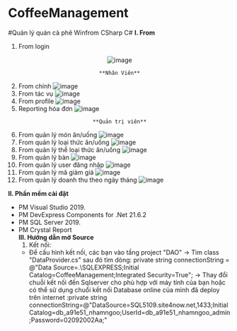   # CoffeeManagement
  #Quản lý quán cà phê Winfrom CSharp C#
  __I. From__
  
  1. From login
  
   <div align="center">
  
  ![image](https://user-images.githubusercontent.com/107678223/209601895-42e9d5f1-6c83-4f52-a639-9c860911a488.png)
  
  </div>

<div align="center">

    **Nhân Viên**
  
</div>
  
  
  2. From chính
  ![image](https://user-images.githubusercontent.com/107678223/209601988-674092c9-1549-4c9c-85e9-a913b6143982.png)
  3. From tác vụ
  ![image](https://user-images.githubusercontent.com/107678223/210324354-e9132fdd-789d-4b3d-94c3-6bd2d1a68d6c.png)
  4. From profile
  ![image](https://user-images.githubusercontent.com/107678223/209602090-9c60f173-4883-439c-aae2-741dff65597d.png)
  5. Reporting hóa đơn
  ![image](https://user-images.githubusercontent.com/107678223/209602245-01bff54a-540f-474c-a774-085e6f89b640.png)
  
<div align="center">

    **Quản trị viên**
  
</div>

  6. From quản lý món ăn/uống
  ![image](https://user-images.githubusercontent.com/107678223/210323292-11c451cc-f7b7-4174-b272-08a979469a4e.png)
  7. From quản lý loại thức ăn/uống
  ![image](https://user-images.githubusercontent.com/107678223/210323390-6b2f1522-8bd3-4cf3-9d8d-17a2a25b2678.png)
  8. From quản lý thể loại thức ăn/uống
  ![image](https://user-images.githubusercontent.com/107678223/210323451-84cadc28-842e-42cd-975e-1173826b3d88.png)
  9. From quản lý bàn
  ![image](https://user-images.githubusercontent.com/107678223/210323498-7d81271d-3c89-45c0-b77e-0cb6dfa9bb7e.png)
  10. From quản lý user đăng nhập
  ![image](https://user-images.githubusercontent.com/107678223/210323565-17301276-1171-41ed-a367-21f619c49d89.png)
  11. From quản lý mã giảm giá
  ![image](https://user-images.githubusercontent.com/107678223/210323622-bbcbb1a0-357e-4d47-a58a-7e25f9d5322a.png)
  12. From quản lý doanh thu theo ngày tháng
  ![image](https://user-images.githubusercontent.com/107678223/210323721-86ccb034-fddb-4656-8429-a1b548635c81.png)
  
  
  
  __II. Phần mềm cài đặt__
  -	PM Visual Studio 2019.
  -	PM DevExpress Components for .Net 21.6.2
  -	PM SQL Server 2019.
  -	PM Crystal Report  
  __III. Hướng dẫn mở Source__
    1. Kết nối:
      - Để cấu hình kết nối, các bạn vào tầng project  "DAO"  → Tìm class "DataProvider.cs"  sau đó tìm dòng: 
 private string connectionString = @"Data Source=.\SQLEXPRESS;Initial Catalog=CoffeeManagement;Integrated Security=True"; 
 → Thay đổi chuỗi kết nối đến Sqlserver cho phù hợp với máy tính của bạn hoặc có thể sử dụng chuổi kết nối Database online của mình đã deploy trên internet
 :private string connectionString=@"DataSource=SQL5109.site4now.net,1433;InitialCatalog=db_a91e51_nhamngoo;UserId=db_a91e51_nhamngoo_admin;Password=02092002Aa;"


